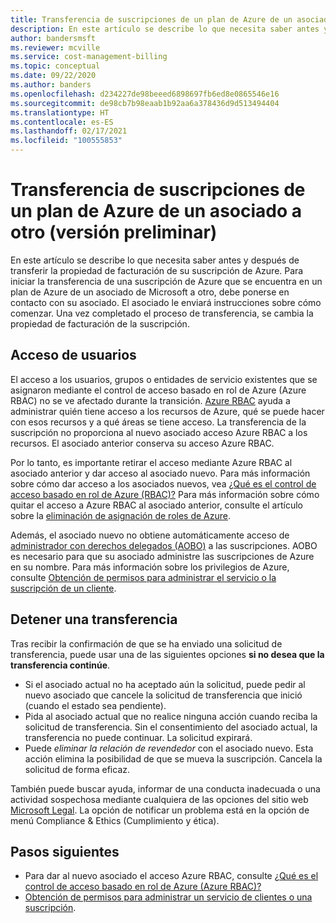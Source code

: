 ```yaml
---
title: Transferencia de suscripciones de un plan de Azure de un asociado a otro (versión preliminar)
description: En este artículo se describe lo que necesita saber antes y después de transferir la propiedad de facturación de su suscripción de Azure.
author: bandersmsft
ms.reviewer: mcville
ms.service: cost-management-billing
ms.topic: conceptual
ms.date: 09/22/2020
ms.author: banders
ms.openlocfilehash: d234227de98beeed6898697fb6ed8e0865546e16
ms.sourcegitcommit: de98cb7b98eaab1b92aa6a378436d9d513494404
ms.translationtype: HT
ms.contentlocale: es-ES
ms.lasthandoff: 02/17/2021
ms.locfileid: "100555853"
---
```

# <a name="transfer-subscriptions-under-an-azure-plan-from-one-partner-to-another-preview"></a>Transferencia de suscripciones de un plan de Azure de un asociado a otro (versión preliminar)

En este artículo se describe lo que necesita saber antes y después de transferir la propiedad de facturación de su suscripción de Azure. Para iniciar la transferencia de una suscripción de Azure que se encuentra en un plan de Azure de un asociado de Microsoft a otro, debe ponerse en contacto con su asociado. El asociado le enviará instrucciones sobre cómo comenzar. Una vez completado el proceso de transferencia, se cambia la propiedad de facturación de la suscripción.

## <a name="user-access"></a>Acceso de usuarios

El acceso a los usuarios, grupos o entidades de servicio existentes que se asignaron mediante el control de acceso basado en rol de Azure (Azure RBAC) no se ve afectado durante la transición. [Azure RBAC](../../role-based-access-control/overview.md) ayuda a administrar quién tiene acceso a los recursos de Azure, qué se puede hacer con esos recursos y a qué áreas se tiene acceso. La transferencia de la suscripción no proporciona al nuevo asociado acceso Azure RBAC a los recursos. El asociado anterior conserva su acceso Azure RBAC.

Por lo tanto, es importante retirar el acceso mediante Azure RBAC al asociado anterior y dar acceso al asociado nuevo. Para más información sobre cómo dar acceso a los asociados nuevos, vea [¿Qué es el control de acceso basado en rol de Azure (RBAC)?](../../role-based-access-control/overview.md) Para más información sobre cómo quitar el acceso a Azure RBAC al asociado anterior, consulte el artículo sobre la [eliminación de asignación de roles de Azure](../../role-based-access-control/role-assignments-remove.md).

Además, el asociado nuevo no obtiene automáticamente acceso de [administrador con derechos delegados (AOBO)](https://channel9.msdn.com/Series/cspdev/Module-11-Admin-On-Behalf-Of-AOBO) a las suscripciones. AOBO es necesario para que su asociado administre las suscripciones de Azure en su nombre. Para más información sobre los privilegios de Azure, consulte [Obtención de permisos para administrar el servicio o la suscripción de un cliente](/partner-center/customers-revoke-admin-privileges).

## <a name="stop-a-transfer"></a>Detener una transferencia

Tras recibir la confirmación de que se ha enviado una solicitud de transferencia, puede usar una de las siguientes opciones **si no desea que la transferencia continúe**.

- Si el asociado actual no ha aceptado aún la solicitud, puede pedir al nuevo asociado que cancele la solicitud de transferencia que inició (cuando el estado sea pendiente).
- Pida al asociado actual que no realice ninguna acción cuando reciba la solicitud de transferencia. Sin el consentimiento del asociado actual, la transferencia no puede continuar. La solicitud expirará.
- Puede _eliminar la relación de revendedor_ con el asociado nuevo. Esta acción elimina la posibilidad de que se mueva la suscripción. Cancela la solicitud de forma eficaz.

También puede buscar ayuda, informar de una conducta inadecuada o una actividad sospechosa mediante cualquiera de las opciones del sitio web [Microsoft Legal](https://www.microsoft.com/legal/). La opción de notificar un problema está en la opción de menú Compliance & Ethics (Cumplimiento y ética).

## <a name="next-steps"></a>Pasos siguientes

- Para dar al nuevo asociado el acceso Azure RBAC, consulte [¿Qué es el control de acceso basado en rol de Azure (Azure RBAC)?](../../role-based-access-control/overview.md)
- [Obtención de permisos para administrar un servicio de clientes o una suscripción](/partner-center/customers-revoke-admin-privileges).